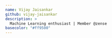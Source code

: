 ```yaml
---
name: Vijay Jaisankar
github: vijay-jaisankar
description: >
  Machine Learning enthusiast | Member @zense
basecolor: "#ff9500"
---
```

